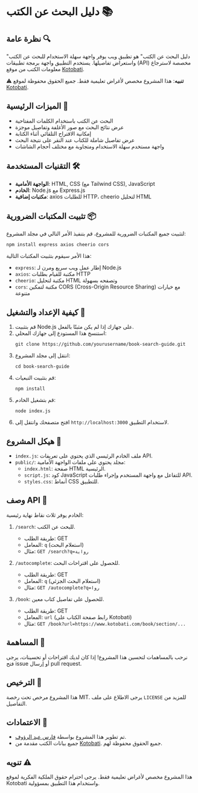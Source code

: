 # دليل البحث عن الكتب 📚

## نظرة عامة 🔍

"دليل البحث عن الكتب" هو تطبيق ويب يوفر واجهة سهلة الاستخدام للبحث عن الكتب واستعراض تفاصيلها. يستخدم التطبيق واجهة برمجة تطبيقات (API) مخصصة لاسترجاع معلومات الكتب من موقع [Kotobati](https://www.kotobati.com/).

⚠️ **تنبيه**: هذا المشروع مخصص لأغراض تعليمية فقط. جميع الحقوق محفوظة لموقع [Kotobati](https://www.kotobati.com/).

## الميزات الرئيسية 🌟

- البحث عن الكتب باستخدام الكلمات المفتاحية
- عرض نتائج البحث مع صور الأغلفة وتفاصيل موجزة
- إمكانية الاقتراح التلقائي أثناء الكتابة
- عرض تفاصيل شاملة للكتاب عند النقر على نتيجة البحث
- واجهة مستخدم سهلة الاستخدام ومتجاوبة مع مختلف أحجام الشاشات

## التقنيات المستخدمة 🛠️

- **الواجهة الأمامية**: HTML, CSS (مع Tailwind CSS), JavaScript
- **الخادم**: Node.js مع Express.js
- **مكتبات إضافية**: axios للطلبات HTTP، cheerio لتحليل HTML


## تثبيت المكتبات الضرورية 📦

لتثبيت جميع المكتبات الضرورية للمشروع، قم بتنفيذ الأمر التالي في مجلد المشروع:

```
npm install express axios cheerio cors
```

هذا الأمر سيقوم بتثبيت المكتبات التالية:
- `express`: إطار عمل ويب سريع ومرن لـ Node.js
- `axios`: مكتبة للقيام بطلبات HTTP
- `cheerio`: مكتبة لتحليل HTML وتصفحه بسهولة
- `cors`: مكتبة لتمكين CORS (Cross-Origin Resource Sharing) مع خيارات متنوعة



## كيفية الإعداد والتشغيل 🚀

1. قم بتثبيت Node.js على جهازك إذا لم يكن مثبتًا بالفعل.
2. استنسخ هذا المستودع إلى جهازك المحلي:
   ```
   git clone https://github.com/yourusername/book-search-guide.git
   ```
3. انتقل إلى مجلد المشروع:
   ```
   cd book-search-guide
   ```
4. قم بتثبيت التبعيات:
   ```
   npm install
   ```
5. قم بتشغيل الخادم:
   ```
   node index.js
   ```
6. افتح متصفحك وانتقل إلى `http://localhost:3000` لاستخدام التطبيق.

## هيكل المشروع 📁

- `index.js`: ملف الخادم الرئيسي الذي يحتوي على تعريفات API.
- `public/`: مجلد يحتوي على ملفات الواجهة الأمامية:
  - `index.html`: صفحة HTML الرئيسية.
  - `script.js`: كود JavaScript للتفاعل مع واجهة المستخدم وإجراء طلبات API.
  - `styles.css`: أنماط CSS للتطبيق.

## وصف API 📡

الخادم يوفر ثلاث نقاط نهاية رئيسية:

1. `/search`: للبحث عن الكتب.
   - طريقة الطلب: GET
   - المعامل: `q` (استعلام البحث)
   - مثال: `GET /search?q=رواية`

2. `/autocomplete`: للحصول على اقتراحات البحث.
   - طريقة الطلب: GET
   - المعامل: `q` (استعلام البحث الجزئي)
   - مثال: `GET /autocomplete?q=روا`

3. `/book`: للحصول على تفاصيل كتاب معين.
   - طريقة الطلب: GET
   - المعامل: `url` (رابط صفحة الكتاب على Kotobati)
   - مثال: `GET /book?url=https://www.kotobati.com/book/section/...`

## المساهمة 🤝

نرحب بالمساهمات لتحسين هذا المشروع! إذا كان لديك اقتراحات أو تحسينات، يرجى فتح issue أو إرسال pull request.

## الترخيص 📄

هذا المشروع مرخص تحت رخصة MIT. يرجى الاطلاع على ملف `LICENSE` للمزيد من التفاصيل.

## الاعتمادات 🙏

- تم تطوير هذا المشروع بواسطة [فارس عبد الرؤوف](https://github.com/farsabdraouf).
- جميع بيانات الكتب مقدمة من [Kotobati](https://www.kotobati.com/). جميع الحقوق محفوظة لهم.

## تنويه ⚠️

هذا المشروع مخصص لأغراض تعليمية فقط. يرجى احترام حقوق الملكية الفكرية لموقع Kotobati واستخدام هذا التطبيق بمسؤولية.
